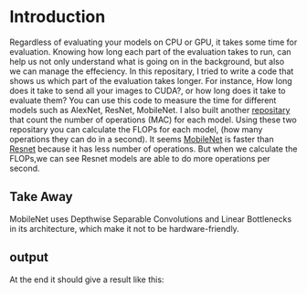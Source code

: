 # Introduction
Regardless of evaluating your models on CPU or GPU, it takes some time for evaluation. Knowing how long each part of the evaluation takes to run, can help us not only understand what is going on in the background, but also we can manage the effeciency.
In this repositary, I tried to write a code that shows us which part of the evaluation takes longer. For instance, How long does it take to send all your images to CUDA?, or how long does it take to evaluate them?
You can use this code to measure the time for different models such as AlexNet, ResNet, MobileNet.
I also built another [repositary](https://github.com/mazhej/Model_Op_Count) that count the number of operations (MAC) for each model. Using these two repositary you can calculate the FLOPs for each model, (how many operations they can do in a second).
It seems [MobileNet](https://arxiv.org/abs/1704.04861) is faster than [Resnet](https://arxiv.org/abs/1512.03385) because it has less number of operations. But when we calculate the FLOPs,we can see Resnet models are able to do more operations per second.

## Take Away
MobileNet uses Depthwise Separable Convolutions and Linear Bottlenecks in its architecture, which make it not to be hardware-friendly.

## output
At the end it should give a result like this:

